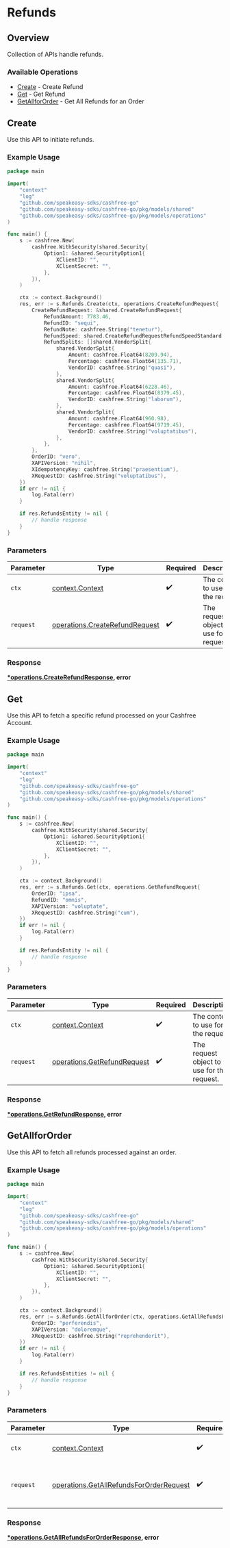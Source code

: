 # Refunds

## Overview

Collection of APIs handle refunds.

### Available Operations

* [Create](#create) - Create Refund
* [Get](#get) - Get Refund
* [GetAllforOrder](#getallfororder) - Get All Refunds for an Order

## Create

Use this API to initiate refunds.

### Example Usage

```go
package main

import(
	"context"
	"log"
	"github.com/speakeasy-sdks/cashfree-go"
	"github.com/speakeasy-sdks/cashfree-go/pkg/models/shared"
	"github.com/speakeasy-sdks/cashfree-go/pkg/models/operations"
)

func main() {
    s := cashfree.New(
        cashfree.WithSecurity(shared.Security{
            Option1: &shared.SecurityOption1{
                XClientID: "",
                XClientSecret: "",
            },
        }),
    )

    ctx := context.Background()
    res, err := s.Refunds.Create(ctx, operations.CreateRefundRequest{
        CreateRefundRequest: &shared.CreateRefundRequest{
            RefundAmount: 7783.46,
            RefundID: "sequi",
            RefundNote: cashfree.String("tenetur"),
            RefundSpeed: shared.CreateRefundRequestRefundSpeedStandard.ToPointer(),
            RefundSplits: []shared.VendorSplit{
                shared.VendorSplit{
                    Amount: cashfree.Float64(8209.94),
                    Percentage: cashfree.Float64(135.71),
                    VendorID: cashfree.String("quasi"),
                },
                shared.VendorSplit{
                    Amount: cashfree.Float64(6228.46),
                    Percentage: cashfree.Float64(8379.45),
                    VendorID: cashfree.String("laborum"),
                },
                shared.VendorSplit{
                    Amount: cashfree.Float64(960.98),
                    Percentage: cashfree.Float64(9719.45),
                    VendorID: cashfree.String("voluptatibus"),
                },
            },
        },
        OrderID: "vero",
        XAPIVersion: "nihil",
        XIdempotencyKey: cashfree.String("praesentium"),
        XRequestID: cashfree.String("voluptatibus"),
    })
    if err != nil {
        log.Fatal(err)
    }

    if res.RefundsEntity != nil {
        // handle response
    }
}
```

### Parameters

| Parameter                                                                        | Type                                                                             | Required                                                                         | Description                                                                      |
| -------------------------------------------------------------------------------- | -------------------------------------------------------------------------------- | -------------------------------------------------------------------------------- | -------------------------------------------------------------------------------- |
| `ctx`                                                                            | [context.Context](https://pkg.go.dev/context#Context)                            | :heavy_check_mark:                                                               | The context to use for the request.                                              |
| `request`                                                                        | [operations.CreateRefundRequest](../../models/operations/createrefundrequest.md) | :heavy_check_mark:                                                               | The request object to use for the request.                                       |


### Response

**[*operations.CreateRefundResponse](../../models/operations/createrefundresponse.md), error**


## Get

Use this API to fetch a specific refund processed on your Cashfree Account.

### Example Usage

```go
package main

import(
	"context"
	"log"
	"github.com/speakeasy-sdks/cashfree-go"
	"github.com/speakeasy-sdks/cashfree-go/pkg/models/shared"
	"github.com/speakeasy-sdks/cashfree-go/pkg/models/operations"
)

func main() {
    s := cashfree.New(
        cashfree.WithSecurity(shared.Security{
            Option1: &shared.SecurityOption1{
                XClientID: "",
                XClientSecret: "",
            },
        }),
    )

    ctx := context.Background()
    res, err := s.Refunds.Get(ctx, operations.GetRefundRequest{
        OrderID: "ipsa",
        RefundID: "omnis",
        XAPIVersion: "voluptate",
        XRequestID: cashfree.String("cum"),
    })
    if err != nil {
        log.Fatal(err)
    }

    if res.RefundsEntity != nil {
        // handle response
    }
}
```

### Parameters

| Parameter                                                                  | Type                                                                       | Required                                                                   | Description                                                                |
| -------------------------------------------------------------------------- | -------------------------------------------------------------------------- | -------------------------------------------------------------------------- | -------------------------------------------------------------------------- |
| `ctx`                                                                      | [context.Context](https://pkg.go.dev/context#Context)                      | :heavy_check_mark:                                                         | The context to use for the request.                                        |
| `request`                                                                  | [operations.GetRefundRequest](../../models/operations/getrefundrequest.md) | :heavy_check_mark:                                                         | The request object to use for the request.                                 |


### Response

**[*operations.GetRefundResponse](../../models/operations/getrefundresponse.md), error**


## GetAllforOrder

Use this API to fetch all refunds processed against an order.

### Example Usage

```go
package main

import(
	"context"
	"log"
	"github.com/speakeasy-sdks/cashfree-go"
	"github.com/speakeasy-sdks/cashfree-go/pkg/models/shared"
	"github.com/speakeasy-sdks/cashfree-go/pkg/models/operations"
)

func main() {
    s := cashfree.New(
        cashfree.WithSecurity(shared.Security{
            Option1: &shared.SecurityOption1{
                XClientID: "",
                XClientSecret: "",
            },
        }),
    )

    ctx := context.Background()
    res, err := s.Refunds.GetAllforOrder(ctx, operations.GetAllRefundsForOrderRequest{
        OrderID: "perferendis",
        XAPIVersion: "doloremque",
        XRequestID: cashfree.String("reprehenderit"),
    })
    if err != nil {
        log.Fatal(err)
    }

    if res.RefundsEntities != nil {
        // handle response
    }
}
```

### Parameters

| Parameter                                                                                          | Type                                                                                               | Required                                                                                           | Description                                                                                        |
| -------------------------------------------------------------------------------------------------- | -------------------------------------------------------------------------------------------------- | -------------------------------------------------------------------------------------------------- | -------------------------------------------------------------------------------------------------- |
| `ctx`                                                                                              | [context.Context](https://pkg.go.dev/context#Context)                                              | :heavy_check_mark:                                                                                 | The context to use for the request.                                                                |
| `request`                                                                                          | [operations.GetAllRefundsForOrderRequest](../../models/operations/getallrefundsfororderrequest.md) | :heavy_check_mark:                                                                                 | The request object to use for the request.                                                         |


### Response

**[*operations.GetAllRefundsForOrderResponse](../../models/operations/getallrefundsfororderresponse.md), error**

